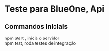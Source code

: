 # Teste para BlueOne, Api

## Commandos iniciais

npm start , inicia o servidor<br>
npm test, roda testes de integração
